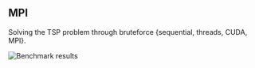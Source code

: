 ## MPI
Solving the TSP problem through bruteforce {sequential, threads, CUDA, MPI}.

![Benchmark results](bench.png "Benchmark")

